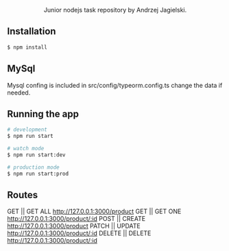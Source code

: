 <p align="center">
  Junior nodejs task repository by Andrzej Jagielski.
</p>

## Installation

```bash
$ npm install
```
## MySql 

Mysql confing is included in src/config/typeorm.config.ts
change the data if needed.

## Running the app

```bash
# development
$ npm run start

# watch mode
$ npm run start:dev

# production mode
$ npm run start:prod
```
## Routes

GET || GET ALL http://127.0.0.1:3000/product
GET || GET ONE http://127.0.0.1:3000/product/:id
POST || CREATE http://127.0.0.1:3000/product
PATCH || UPDATE http://127.0.0.1:3000/product/:id
DELETE || DELETE http://127.0.0.1:3000/product/:id

